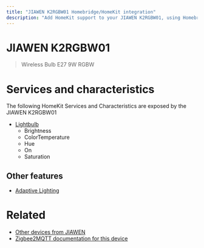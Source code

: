 ```yaml
---
title: "JIAWEN K2RGBW01 Homebridge/HomeKit integration"
description: "Add HomeKit support to your JIAWEN K2RGBW01, using Homebridge, Zigbee2MQTT and homebridge-z2m."
---
```

<!---
This file has been GENERATED using src/docgen/docgen.ts
DO NOT EDIT THIS FILE MANUALLY!
-->
# JIAWEN K2RGBW01
> Wireless Bulb E27 9W RGBW


# Services and characteristics
The following HomeKit Services and Characteristics are exposed by
the JIAWEN K2RGBW01

* [Lightbulb](../../light.md)
  * Brightness
  * ColorTemperature
  * Hue
  * On
  * Saturation


## Other features
* [Adaptive Lighting](../../light.md)


# Related
* [Other devices from JIAWEN](../index.md#jiawen)
* [Zigbee2MQTT documentation for this device](https://www.zigbee2mqtt.io/devices/K2RGBW01.html)